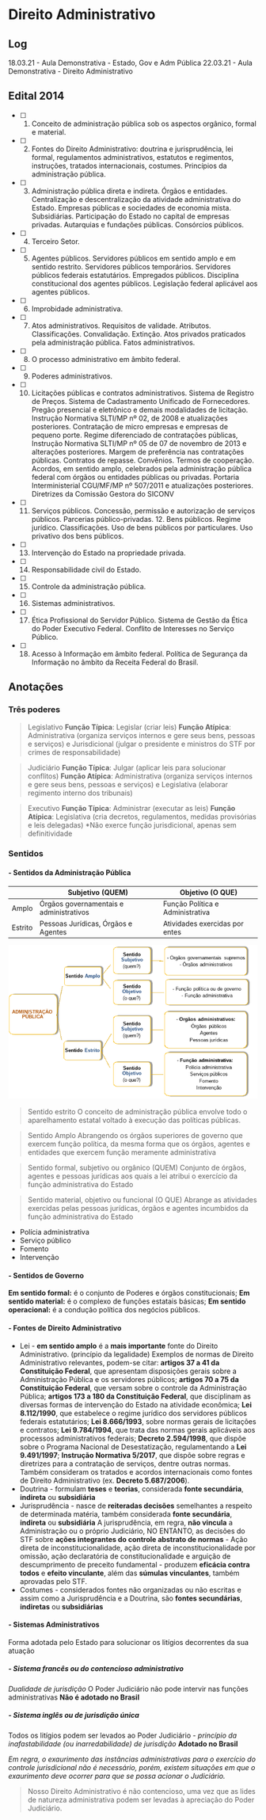 # Direito Administrativo

## Log
18.03.21 - Aula Demonstrativa - Estado, Gov e Adm Pública
22.03.21 - Aula Demonstrativa - Direito Administrativo

## Edital 2014
- [ ] 1. Conceito de administração pública sob os aspectos orgânico, formal e material.
- [ ] 2. Fontes do Direito Administrativo: doutrina e jurisprudência, lei formal, regulamentos administrativos, estatutos e regimentos, instruções, tratados internacionais, costumes. Princípios da administração pública.
- [ ] 3. Administração pública direta e indireta. Órgãos e entidades. Centralização e descentralização da atividade administrativa do Estado. Empresas públicas e sociedades de economia mista. Subsidiárias. Participação do Estado no capital de empresas privadas. Autarquias e fundações públicas. Consórcios públicos.
- [ ] 4. Terceiro Setor.
- [ ] 5. Agentes públicos. Servidores públicos em sentido amplo e em sentido restrito. Servidores públicos temporários. Servidores públicos federais estatutários. Empregados públicos. Disciplina constitucional dos agentes públicos. Legislação federal aplicável aos agentes públicos.
- [ ] 6. Improbidade administrativa.
- [ ] 7. Atos administrativos. Requisitos de validade. Atributos. Classificações. Convalidação. Extinção. Atos privados praticados pela administração pública. Fatos administrativos.
- [ ] 8. O processo administrativo em âmbito federal.
- [ ] 9. Poderes administrativos.
- [ ] 10. Licitações públicas e contratos administrativos. Sistema de Registro de Preços. Sistema de Cadastramento Unificado de Fornecedores. Pregão presencial e eletrônico e demais modalidades de licitação. Instrução Normativa SLTI/MP nº 02, de 2008 e atualizações posteriores. Contratação de micro empresas e empresas de pequeno porte. Regime diferenciado de contratações públicas, Instrução Normativa SLTI/MP nº 05 de 07 de novembro de 2013 e alterações posteriores. Margem de preferência nas contratações públicas. Contratos de repasse. Convênios. Termos de cooperação. Acordos, em sentido amplo, celebrados pela administração pública federal com órgãos ou entidades públicas ou privadas. Portaria Interministerial CGU/MF/MP nº 507/2011 e atualizações posteriores. Diretrizes da Comissão Gestora do SICONV
- [ ] 11. Serviços públicos. Concessão, permissão e autorização de serviços públicos. Parcerias público-privadas. 12. Bens públicos. Regime jurídico. Classificações. Uso de bens públicos por particulares. Uso privativo dos bens públicos. 
- [ ] 13. Intervenção do Estado na propriedade privada.
- [ ] 14. Responsabilidade civil do Estado.
- [ ] 15. Controle da administração pública.
- [ ] 16. Sistemas administrativos.
- [ ] 17. Ética Profissional do Servidor Público. Sistema de Gestão da Ética do Poder Executivo Federal. Conflito de Interesses no Serviço Público.
- [ ] 18. Acesso à Informação em âmbito federal. Política de Segurança da Informação no âmbito da Receita Federal do Brasil.


## Anotações

### Três poderes

> Legislativo
**Função Típica**: Legislar (criar leis)
**Função Atípica**: Administrativa (organiza serviços internos e gere seus bens, pessoas e serviços) e Jurisdicional (julgar o presidente e ministros do STF por crimes de responsabilidade)

> Judiciário
**Função Típica**: Julgar (aplicar leis para solucionar conflitos)
**Função Atípica**: Administrativa (organiza serviços internos e gere seus bens, pessoas e serviços) e Legislativa (elaborar regimento interno dos tribunais)

> Executivo
**Função Típica**: Administrar (executar as leis)
**Função Atípica**: Legislativa (cria decretos, regulamentos, medidas provisórias e leis delegadas)
*Não exerce função jurisdicional, apenas sem definitividade

### Sentidos

#### - Sentidos da Administração Pública

|         | Subjetivo (QUEM)                        | Objetivo (O QUE)                 |
| ------- | --------------------------------------- | -------------------------------- |
| Amplo   | Órgãos governamentais e administrativos | Função Política e Administrativa |
| Estrito | Pessoas Jurídicas, Órgãos e Agentes     | Atividades exercidas por entes   |

![SentidosDaAdmPublica](Imagens/SentidosDaAdmPublica.png)

> Sentido estrito
O conceito de administração pública envolve todo o aparelhamento estatal voltado à execução das políticas públicas.

> Sentido Amplo
Abrangendo os órgãos superiores de governo que exercem função política, da mesma forma que os órgãos, agentes e entidades que exercem função meramente administrativa

> Sentido formal, subjetivo ou orgânico (QUEM)
Conjunto de órgãos, agentes e pessoas jurídicas aos quais a lei atribui o exercício da função administrativa do Estado

> Sentido material, objetivo ou funcional (O QUE)
Abrange as atividades exercidas pelas pessoas jurídicas, órgãos e agentes incumbidos da função administrativa do Estado
- Polícia administrativa
- Serviço público
- Fomento
- Intervenção

#### - Sentidos de Governo

**Em sentido formal:** é o conjunto de Poderes e órgãos constitucionais;
**Em sentido material:** é o complexo de funções estatais básicas;
**Em sentido operacional:** é a condução política dos negócios públicos.


#### - Fontes de Direito Administrativo
- Lei - **em sentido amplo** é a **mais importante** fonte do Direito Administrativo. (princípio da legalidade)
Exemplos de normas de Direito Administrativo relevantes, podem-se citar: **artigos 37 a 41 da Constituição Federal**, que apresentam disposições gerais sobre a Administração Pública e os servidores públicos; **artigos 70 a 75 da Constituição Federal**, que versam sobre o controle da Administração Pública; **artigos 173 a 180 da Constituição Federal**, que disciplinam as diversas formas de intervenção do Estado na atividade econômica; **Lei 8.112/1990**, que estabelece o regime jurídico dos servidores públicos federais estatutários; **Lei 8.666/1993**, sobre normas gerais de licitações e contratos; **Lei 9.784/1994**, que trata das normas gerais aplicáveis aos processos administrativos federais; **Decreto 2.594/1998**, que dispõe sobre o Programa Nacional de Desestatização, regulamentando a **Lei 9.491/1997**; **Instrução Normativa 5/2017**, que dispõe sobre regras e diretrizes para a contratação de serviços,  dentre outras normas.
Também consideram os tratados e acordos internacionais como fontes de Direito Administrativo (ex. **Decreto 5.687/2006**).
- Doutrina - formulam **teses** e **teorias**, considerada **fonte secundária**, **indireta** ou **subsidiária**
- Jurisprudência -  nasce de **reiteradas decisões** semelhantes a respeito de determinada matéria, também considerada **fonte secundária**, **indireta** ou **subsidiária**
A jurisprudência, em regra, **não vincula** a Administração ou o próprio Judiciário, NO ENTANTO, as decisões do STF sobre **ações integrantes do controle abstrato de normas** - Ação direta de inconstitucionalidade, ação direta de inconstitucionalidade por omissão, ação declaratória de constitucionalidade e arguição de descumprimento de preceito fundamental - produzem **eficácia contra todos** e **efeito vinculante**, além das **súmulas vinculantes**, também aprovadas pelo STF.
- Costumes - considerados fontes não organizadas ou não escritas e assim como a Jurisprudência e a Doutrina, são **fontes secundárias**, **indiretas** ou **subsidiárias**
  
#### - Sistemas Administrativos
Forma adotada pelo Estado para solucionar os litígios decorrentes da sua atuação
##### - Sistema francês ou do contencioso administrativo
_Dualidade de jurisdição_
O Poder Judiciário não pode intervir nas funções administrativas
**Não é adotado no Brasil**

##### - Sistema inglês ou de jurisdição única
Todos os litígios podem ser levados ao Poder Judiciário - _princípio da inafastabilidade (ou inarredabilidade) de jurisdição_
**Adotado no Brasil**

_Em regra, o exaurimento das instâncias administrativas para o exercício do controle jurisdicional não é necessário, porém, existem situações em que o exaurimento deve ocorrer para que se possa acionar o Judiciário._

> Nosso Direito Administrativo é não contencioso, uma vez que as lides de natureza administrativa podem ser levadas à apreciação do Poder Judiciário.